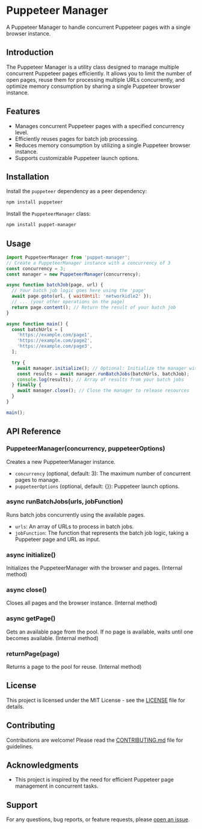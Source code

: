 # Puppeteer Manager

A Puppeteer Manager to handle concurrent Puppeteer pages with a single browser instance.

## Introduction

The Puppeteer Manager is a utility class designed to manage multiple concurrent Puppeteer pages efficiently. It allows you to limit the number of open pages, reuse them for processing multiple URLs concurrently, and optimize memory consumption by sharing a single Puppeteer browser instance.

## Features

- Manages concurrent Puppeteer pages with a specified concurrency level.
- Efficiently reuses pages for batch job processing.
- Reduces memory consumption by utilizing a single Puppeteer browser instance.
- Supports customizable Puppeteer launch options.

## Installation

Install the `puppeteer` dependency as a peer dependency:

```bash
npm install puppeteer
```

Install the `PuppeteerManager` class:

```bash
npm install puppet-manager
```

## Usage

```javascript
import PuppeteerManager from 'puppet-manager';
// Create a PuppeteerManager instance with a concurrency of 3
const concurrency = 3;
const manager = new PuppeteerManager(concurrency);

async function batchJob(page, url) {
  // Your batch job logic goes here using the 'page'
  await page.goto(url, { waitUntil: 'networkidle2' });
  // ... (your other operations on the page)
  return page.content(); // Return the result of your batch job
}

async function main() {
  const batchUrls = [
    'https://example.com/page1',
    'https://example.com/page2',
    'https://example.com/page3',
  ];

  try {
    await manager.initialize(); // Optional: Initialize the manager with the browser and pages
    const results = await manager.runBatchJobs(batchUrls, batchJob);
    console.log(results); // Array of results from your batch jobs
  } finally {
    await manager.close(); // Close the manager to release resources
  }
}

main();
```

## API Reference

### PuppeteerManager(concurrency, puppeteerOptions)

Creates a new PuppeteerManager instance.

- `concurrency` (optional, default: 3): The maximum number of concurrent pages to manage.
- `puppeteerOptions` (optional, default: {}): Puppeteer launch options.

### async runBatchJobs(urls, jobFunction)

Runs batch jobs concurrently using the available pages.

- `urls`: An array of URLs to process in batch jobs.
- `jobFunction`: The function that represents the batch job logic, taking a Puppeteer page and URL as input.

### async initialize()

Initializes the PuppeteerManager with the browser and pages. (Internal method)

### async close()

Closes all pages and the browser instance. (Internal method)

### async getPage()

Gets an available page from the pool. If no page is available, waits until one becomes available. (Internal method)

### returnPage(page)

Returns a page to the pool for reuse. (Internal method)

## License

This project is licensed under the MIT License - see the [LICENSE](LICENSE) file for details.

## Contributing

Contributions are welcome! Please read the [CONTRIBUTING.md](CONTRIBUTING.md) file for guidelines.

## Acknowledgments

- This project is inspired by the need for efficient Puppeteer page management in concurrent tasks.

## Support

For any questions, bug reports, or feature requests, please [open an issue](https://github.com/4lbatr0s/puppet-manager/issues/new).

```